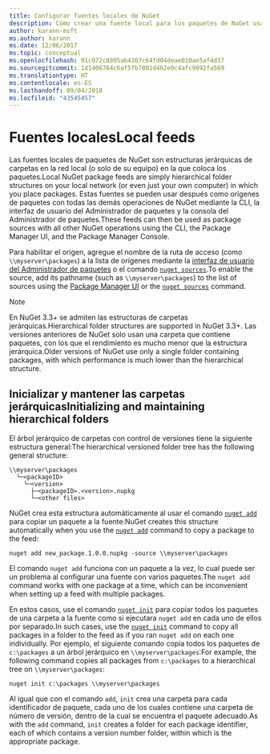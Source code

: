 ```yaml
---
title: Configurar fuentes locales de NuGet
description: Cómo crear una fuente local para los paquetes de NuGet usando carpetas en la red local
author: karann-msft
ms.author: karann
ms.date: 12/06/2017
ms.topic: conceptual
ms.openlocfilehash: 91c072c8895ab4267c64fd04deae010ae5af4d37
ms.sourcegitcommit: 1d1406764c6af5fb7801d462e0c4afc9092fa569
ms.translationtype: HT
ms.contentlocale: es-ES
ms.lasthandoff: 09/04/2018
ms.locfileid: "43545457"
---
```

# <a name="local-feeds"></a><span data-ttu-id="32885-103">Fuentes locales</span><span class="sxs-lookup"><span data-stu-id="32885-103">Local feeds</span></span>

<span data-ttu-id="32885-104">Las fuentes locales de paquetes de NuGet son estructuras jerárquicas de carpetas en la red local (o solo de su equipo) en la que coloca los paquetes.</span><span class="sxs-lookup"><span data-stu-id="32885-104">Local NuGet package feeds are simply hierarchical folder structures on your local network (or even just your own computer) in which you place packages.</span></span> <span data-ttu-id="32885-105">Estas fuentes se pueden usar después como orígenes de paquetes con todas las demás operaciones de NuGet mediante la CLI, la interfaz de usuario del Administrador de paquetes y la consola del Administrador de paquetes.</span><span class="sxs-lookup"><span data-stu-id="32885-105">These feeds can then be used as package sources with all other NuGet operations using the CLI, the Package Manager UI, and the Package Manager Console.</span></span>

<span data-ttu-id="32885-106">Para habilitar el origen, agregue el nombre de la ruta de acceso (como `\\myserver\packages`) a la lista de orígenes mediante la [interfaz de usuario del Administrador de paquetes](../tools/package-manager-ui.md#package-sources) o el comando [`nuget sources`](../tools/cli-ref-sources.md).</span><span class="sxs-lookup"><span data-stu-id="32885-106">To enable the source, add its pathname (such as `\\myserver\packages`) to the list of sources using the [Package Manager UI](../tools/package-manager-ui.md#package-sources) or the [`nuget sources`](../tools/cli-ref-sources.md) command.</span></span>

> [!Note]
> <span data-ttu-id="32885-107">En NuGet 3.3+ se admiten las estructuras de carpetas jerárquicas.</span><span class="sxs-lookup"><span data-stu-id="32885-107">Hierarchical folder structures are supported in NuGet 3.3+.</span></span> <span data-ttu-id="32885-108">Las versiones anteriores de NuGet solo usan una carpeta que contiene paquetes, con los que el rendimiento es mucho menor que la estructura jerárquica.</span><span class="sxs-lookup"><span data-stu-id="32885-108">Older versions of NuGet use only a single folder containing packages, with which performance is much lower than the hierarchical structure.</span></span>

## <a name="initializing-and-maintaining-hierarchical-folders"></a><span data-ttu-id="32885-109">Inicializar y mantener las carpetas jerárquicas</span><span class="sxs-lookup"><span data-stu-id="32885-109">Initializing and maintaining hierarchical folders</span></span>

<span data-ttu-id="32885-110">El árbol jerárquico de carpetas con control de versiones tiene la siguiente estructura general:</span><span class="sxs-lookup"><span data-stu-id="32885-110">The hierarchical versioned folder tree has the following general structure:</span></span>

    \\myserver\packages
      └─<packageID>
        └─<version>
          ├─<packageID>.<version>.nupkg
          └─<other files>

<span data-ttu-id="32885-111">NuGet crea esta estructura automáticamente al usar el comando [`nuget add`](../tools/cli-ref-add.md) para copiar un paquete a la fuente:</span><span class="sxs-lookup"><span data-stu-id="32885-111">NuGet creates this structure automatically when you use the [`nuget add`](../tools/cli-ref-add.md) command to copy a package to the feed:</span></span>

```cli
nuget add new_package.1.0.0.nupkg -source \\myserver\packages
```

<span data-ttu-id="32885-112">El comando `nuget add` funciona con un paquete a la vez, lo cual puede ser un problema al configurar una fuente con varios paquetes.</span><span class="sxs-lookup"><span data-stu-id="32885-112">The `nuget add` command works with one package at a time, which can be inconvenient when setting up a feed with multiple packages.</span></span>

<span data-ttu-id="32885-113">En estos casos, use el comando [`nuget init`](../tools/cli-ref-init.md) para copiar todos los paquetes de una carpeta a la fuente como si ejecutara `nuget add` en cada uno de ellos por separado.</span><span class="sxs-lookup"><span data-stu-id="32885-113">In such cases, use the [`nuget init`](../tools/cli-ref-init.md) command to copy all packages in a folder to the feed as if you ran `nuget add` on each one individually.</span></span> <span data-ttu-id="32885-114">Por ejemplo, el siguiente comando copia todos los paquetes de `c:\packages` a un árbol jerárquico en `\\myserver\packages`:</span><span class="sxs-lookup"><span data-stu-id="32885-114">For example, the following command copies all packages from `c:\packages` to a hierarchical tree on `\\myserver\packages`:</span></span>

```cli
nuget init c:\packages \\myserver\packages
```

<span data-ttu-id="32885-115">Al igual que con el comando `add`, `init` crea una carpeta para cada identificador de paquete, cada uno de los cuales contiene una carpeta de número de versión, dentro de la cual se encuentra el paquete adecuado.</span><span class="sxs-lookup"><span data-stu-id="32885-115">As with the `add` command, `init` creates a folder for each package identifier, each of which contains a version number folder, within which is the appropriate package.</span></span>
